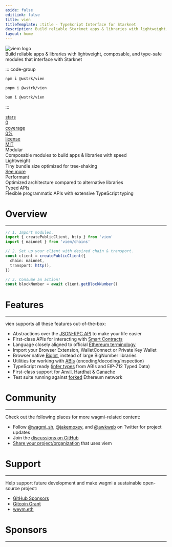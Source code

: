 ```yaml
---
aside: false
editLink: false
title: vien
titleTemplate: :title · TypeScript Interface for Starknet
description: Build reliable Starknet apps & libraries with lightweight, composable, & type-safe modules from vien.
layout: home
---
```


<script setup lang="ts">
import { VPButton } from 'vitepress/theme'
import HomeSponsors from './.vitepress/theme/components/HomeSponsors.vue'
</script>

<div class="max-w-[1120px] mx-auto vp-doc relative px-[24px] mb-[96px] mt-[32px] md:px-0 md:mb-[64px]">

<div class="pt-[48px] max-sm:pt-0">
  <div class="absolute -left-28 right-0 -top-10 bottom-0 bg-[url('/colosseum-light.svg')] dark:bg-[url('/colosseum.svg')] bg-no-repeat z-[-1] max-sm:w-[200%] max-sm:-left-[200px] max-sm:hidden" />
  <div class="px-7 max-sm:px-0 flex justify-between z-0 max-md:justify-center">
    <div class="space-y-8 max-w-[400px] flex flex-col items-start max-md:items-center">
      <img class="h-[72px] logo max-sm:h-[60px]" src="/logo-light-hug.svg" alt="viem logo">
      <div class="font-medium text-[21px] max-sm:text-[18px] text-[#919193] max-md:text-center">Build reliable apps & libraries with <span class="text-black dark:text-white">lightweight</span>, <span class="text-black dark:text-white">composable</span>, and <span class="text-black dark:text-white">type-safe</span> modules that interface with Starknet</div>
      <div class="flex justify-center space-x-2">
        <VPButton tag="a" size="medium" theme="brand" href="/docs/getting-started" text="Get Started" />
        <VPButton class="max-sm:hidden" tag="a" size="medium" theme="alt" href="/docs/introduction" text="Why vien?" />
        <VPButton tag="a" size="medium" theme="alt" href="https://github.com/wstrk/vien" text="View on GitHub" />
      </div>
    </div>
    <div class="flex flex-col justify-between w-[440px] space-y-10 max-lg:w-[300px] max-md:hidden">
      <div class="h-full">

::: code-group

```bash [npm]
npm i @wstrk/vien
```

```bash [pnpm]
pnpm i @wstrk/vien
```

```bash [bun]
bun i @wstrk/vien
```

:::

  </div>
  <!-- TODO: Extract Bundle Size, Coverage badge data from respective APIs. -->
  <div class="flex justify-between space-x-2">
  <a href="https://github.com/wevm/viem/stargazers" class="cursor-pointer h-10 max-w-[120px] flex-1 relative rounded-lg overflow-hidden border border-black/10 dark:border-white/20" style="color: inherit;" rel="noreferrer noopener" target="_blank">
    <div class="absolute flex z-0 p-[6px] h-full w-full">
      <div class="flex-1 bg-white/60 dark:bg-black/40 flex items-center w-full h-full rounded-md">
        <span class="font-medium text-[15px] opacity-80 w-full text-center">stars</span>
      </div>
      <div class="flex items-center h-full px-2">
        <span class="font-medium text-[15px] text-center w-full text-black dark:text-white">0</span>
      </div>
    </div>
    <div class="absolute left-0 right-0 top-0 bottom-0 bg-black/5 dark:bg-white/10 z-[-1]" />
    <div class="absolute left-0 right-0 top-0 bottom-0 backdrop-blur-[2px] backdrop-filter z-[-1]" />
  </a>
  <a href="https://app.codecov.io/gh/wevm/viem" class="cursor-pointer h-10 max-w-[160px] flex-1 relative rounded-lg overflow-hidden border border-green-400/50" style="color: inherit;" rel="noreferrer noopener" target="_blank">
    <div class="absolute flex z-0 p-[6px] h-full w-full">
      <div class="flex-1 bg-white/60 dark:bg-black/40 flex items-center w-full h-full rounded-md">
        <span class="font-medium text-[15px] opacity-80 w-full text-center">coverage</span>
      </div>
      <div class="flex items-center h-full px-2">
        <span class="font-medium text-[15px] text-center w-full text-green-400">0%</span>
      </div>
    </div>
    <div class="absolute left-0 right-0 top-0 bottom-0 bg-green-400 opacity-10 z-[-1]" />
    <div class="absolute left-0 right-0 top-0 bottom-0 backdrop-blur-[2px] backdrop-filter z-[-1]" />
  </a>
  <a href="https://github.com/wevm/viem/blob/main/LICENSE" class="cursor-pointer h-10 max-w-[130px] flex-1 relative rounded-lg overflow-hidden border border-black/10 dark:border-white/20 max-lg:hidden" style="color: inherit;" rel="noreferrer noopener" target="_blank">
    <div class="absolute flex z-0 p-[6px] h-full w-full">
      <div class="flex-1 bg-white/60 dark:bg-black/40 flex items-center w-full h-full rounded-md">
        <span class="font-medium text-[15px] opacity-80 w-full text-center">license</span>
      </div>
      <div class="flex items-center h-full px-2">
        <span class="font-medium text-[15px] text-center w-full text-black dark:text-white">MIT</span>
      </div>
    </div>
    <div class="absolute left-0 right-0 top-0 bottom-0 bg-black/5 dark:bg-white/10 z-[-1]" />
    <div class="absolute left-0 right-0 top-0 bottom-0 backdrop-blur-[2px] backdrop-filter z-[-1]" />
  </a>
  </div>
  </div>
  </div>
  <div class="flex justify-between flex-wrap mt-16 max-sm:hidden">
    <div class="pr-2 w-1/4 max-lg:pb-3 max-sm:px-0 max-lg:w-1/2 max-sm:w-full">
      <div class="relative w-full h-[168px] max-lg:h-[142px] overflow-hidden">
        <div class="border-black dark:border-white border border-solid border-opacity-10 dark:border-opacity-10 rounded-lg h-full px-5 py-6 absolute z-10 flex flex-col justify-between w-full">
          <div class="text-xl font-medium text-black dark:text-white">Modular</div>
          <div class="text-[17px] font-medium text-[#919193]">Composable modules to build apps & libraries with speed</div>
        </div>
        <div class="absolute left-0 right-0 top-0 bottom-0 dark:bg-[#313136] opacity-20 z-0" />
        <div class="absolute left-0 right-0 top-0 bottom-0 backdrop-filter backdrop-blur-[2px] z-0" />
      </div>
    </div>
    <div class="pl-2 pr-2 max-sm:px-0 max-lg:pb-3 max-lg:pr-0 w-1/4 max-lg:w-1/2 max-sm:w-full">
      <div class="relative w-full h-[168px] max-lg:h-[142px]">
        <div class="border-black dark:border-white border border-solid border-opacity-10 dark:border-opacity-10 rounded-lg h-full px-5 py-6 absolute z-10 flex flex-col w-full">
          <div class="text-xl font-medium text-black dark:text-white">Lightweight</div>
          <div class="mt-[14px] text-[17px] font-medium text-[#919193]">Tiny bundle size optimized for tree-shaking</div>
          <a href="/docs/introduction.html#bundle-size" class="text-[17px] font-medium">See more</a>
        </div>
        <div class="absolute left-0 right-0 top-0 bottom-0 dark:bg-[#313136] opacity-20 z-0" />
        <div class="absolute left-0 right-0 top-0 bottom-0 backdrop-filter backdrop-blur-[2px] z-0" />
      </div>
    </div>
    <div class="pl-2 pr-2 max-lg:pb-3 max-sm:px-0 max-lg:pl-0 w-1/4 max-lg:w-1/2 max-sm:w-full">
      <div class="relative w-full h-[168px] max-lg:h-[142px]">
        <div class="border-black dark:border-white border border-solid border-opacity-10 dark:border-opacity-10 rounded-lg h-full px-5 py-6 absolute z-10 flex flex-col justify-between w-full">
          <div class="text-xl font-medium text-black dark:text-white">Performant</div>
          <div class="text-[17px] font-medium text-[#919193]">Optimized architecture compared to alternative libraries</div>
        </div>
        <div class="absolute left-0 right-0 top-0 bottom-0 dark:bg-[#313136] opacity-20 z-0" />
        <div class="absolute left-0 right-0 top-0 bottom-0 backdrop-filter backdrop-blur-[2px] z-0" />
      </div>
    </div>
    <div class="pl-2 w-1/4 max-sm:px-0 max-lg:w-1/2 max-sm:w-full">
      <div class="relative w-full h-[168px] max-lg:h-[142px]">
        <div class="border-black dark:border-white border border-solid border-opacity-10 dark:border-opacity-10 rounded-lg h-full px-5 py-6 absolute z-10 flex flex-col justify-between w-full">
          <div class="text-xl font-medium text-black dark:text-white">Typed APIs</div>
          <div class="text-[17px] font-medium text-[#919193]">Flexible programmatic APIs with extensive TypeScript typing</div>
        </div>
        <div class="absolute left-0 right-0 top-0 bottom-0 dark:bg-[#313136] opacity-20 z-0" />
        <div class="absolute left-0 right-0 top-0 bottom-0 backdrop-filter backdrop-blur-[2px] z-0" />
      </div>
    </div>
  </div>
</div>

<div class="h-16" />

<div class="max-w-2xl mx-auto">
<h1>Overview</h1>
<hr class="h-2" />

```ts
// 1. Import modules.
import { createPublicClient, http } from 'viem'
import { mainnet } from 'viem/chains'

// 2. Set up your client with desired chain & transport.
const client = createPublicClient({
  chain: mainnet,
  transport: http(),
})

// 3. Consume an action!
const blockNumber = await client.getBlockNumber()
```

<div class="h-8" />
<h1>Features</h1>
<hr class="h-2" />

vien supports all these features out-of-the-box:

- Abstractions over the [JSON-RPC API](https://ethereum.org/en/developers/docs/apis/json-rpc/) to make your life easier
- First-class APIs for interacting with [Smart Contracts](https://ethereum.org/en/glossary/#smart-contract)
- Language closely aligned to official [Ethereum terminology](https://ethereum.org/en/glossary/)
- Import your Browser Extension, WalletConnect or Private Key Wallet
- Browser native [BigInt](https://developer.mozilla.org/en-US/docs/Web/JavaScript/Reference/Global_Objects/BigInt), instead of large BigNumber libraries
- Utilities for working with [ABIs](https://ethereum.org/en/glossary/#abi) (encoding/decoding/inspection)
- TypeScript ready ([infer types](/docs/typescript) from ABIs and EIP-712 Typed Data)
- First-class support for [Anvil](https://book.getfoundry.sh/), [Hardhat](https://hardhat.org/) & [Ganache](https://trufflesuite.com/ganache/)
- Test suite running against [forked](https://ethereum.org/en/glossary/#fork) Ethereum network

<div class="h-8" />
<h1>Community</h1>
<hr class="h-2" />

Check out the following places for more wagmi-related content:

- Follow [@wagmi_sh](https://twitter.com/wagmi_sh), [@jakemoxey](https://twitter.com/jakemoxey), and [@awkweb](https://twitter.com/awkweb) on Twitter for project updates
- Join the [discussions on GitHub](https://github.com/wevm/viem/discussions)
- [Share your project/organization](https://github.com/wevm/viem/discussions/104) that uses viem

<div class="h-8" />
<h1>Support</h1>
<hr class="h-2" />

Help support future development and make wagmi a sustainable open-source project:

- [GitHub Sponsors](https://github.com/sponsors/wevm?metadata_campaign=docs_support)
- [Gitcoin Grant](https://wagmi.sh/gitcoin)
- [wevm.eth](https://etherscan.io/enslookup-search?search=wevm.eth)

<div class="h-8" />
<h1>Sponsors</h1>
<hr class="h-2" />

<!-- <HomeSponsors /> -->
</div>

<style scoped>
  html:not(.dark) img.dark {
    display: none;
  }
  .dark img.light {
    display: none;
  }

  .dark .logo {
    filter: invert(1);
  }

  .card {
    background-color: var(--vp-c-bg-soft);
  }

  .language-bash {
    overflow-y: hidden;
  }

  .vp-code-group, .vp-code-group .language-bash {
    height: 100%;
  }

  .vp-code-group .language-bash {
    height: 100%;
    margin-bottom: 0px;
  }

  .vp-code-group {
    margin-top: 0px;
  }

  .vp-code-group .blocks {
    height: calc(100% - 37px);
  }

  .vp-code-group .tabs label {
    font-size: 16px;
  }

  .vp-code-group .tabs {
    justify-content: left;
  }

  .vp-code-group .shiki {
    padding-top: 16px;
  }

  .vp-code-group code {
    font-size: 22px;
  }
  
  /*.vp-code-group {
    width: 100% !important;
}*/

  .tabs {
    display: flex;
    justify-content: center;
  }
</style>

</div>
